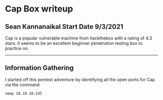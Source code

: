 # Cap Box writeup

## Sean Kannanaikal Start Date 9/3/2021

Cap is a popular vulnerable machine from hackthebox with a rating of 4.3 stars.  It seems to be an excellent beginner penetration testing box to practice on.

***

## Information Gathering

I started off this pentest adventure by identifying all the open ports for Cap via the command
```
nmap 10.10.10.245
```